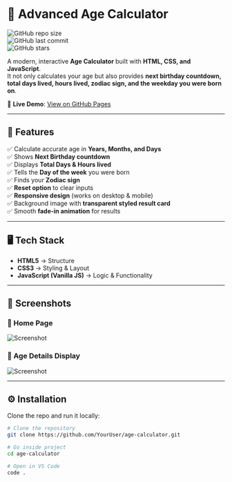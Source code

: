 # 🧮 Advanced Age Calculator  

![GitHub repo size](https://img.shields.io/github/repo-size/YourUser/age-calculator?color=blue)  
![GitHub last commit](https://img.shields.io/github/last-commit/YourUser/age-calculator?color=green)  
![GitHub stars](https://img.shields.io/github/stars/YourUser/age-calculator?style=social)  

A modern, interactive **Age Calculator** built with **HTML, CSS, and JavaScript**.  
It not only calculates your age but also provides **next birthday countdown, total days lived, hours lived, zodiac sign, and the weekday you were born on**.  

🔗 **Live Demo**: [View on GitHub Pages](https://yourusername.github.io/age-calculator/)  

---

## 🚀 Features  

✅ Calculate accurate age in **Years, Months, and Days**  
✅ Shows **Next Birthday countdown**  
✅ Displays **Total Days & Hours lived**  
✅ Tells the **Day of the week** you were born  
✅ Finds your **Zodiac sign**  
✅ **Reset option** to clear inputs  
✅ **Responsive design** (works on desktop & mobile)  
✅ Background image with **transparent styled result card**  
✅ Smooth **fade-in animation** for results  

---

## 🖥️ Tech Stack  

- **HTML5** → Structure  
- **CSS3** → Styling & Layout  
- **JavaScript (Vanilla JS)** → Logic & Functionality  

---

## 📸 Screenshots  

### 🔹 Home Page  
![Screenshot](<img width="1907" height="912" alt="image" src="https://github.com/user-attachments/assets/6efecc32-b5d5-4cc6-9abc-976f7a9eede8" />)  

### 🔹 Age Details Display  
![Screenshot](<img width="1906" height="894" alt="image" src="https://github.com/user-attachments/assets/66ba0a0f-8acc-42ee-b699-ffaa9c8138a3" />
)  

---

## ⚙️ Installation  

Clone the repo and run it locally:  

```bash
# Clone the repository
git clone https://github.com/YourUser/age-calculator.git

# Go inside project
cd age-calculator

# Open in VS Code
code .
